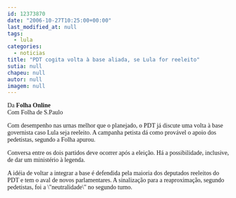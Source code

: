```yaml
---
id: 12373870
date: "2006-10-27T10:25:00+00:00"
last_modified_at: null
tags:
  - lula
categories:
  - noticias
title: "PDT cogita volta à base aliada, se Lula for reeleito"
sutia: null
chapeu: null
autor: null
imagem: null
---
```

<p><P><FONT face=Verdana>Da <STRONG>Folha Online</STRONG><BR>Com Folha de S.Paulo </FONT></P></p>
<p><P><FONT face=Verdana>Com desempenho nas urnas melhor que o planejado, o PDT já discute uma volta à base governista caso Lula seja reeleito. A campanha petista dá como provável o apoio dos pedetistas, segundo a Folha apurou.</FONT></P></p>
<p><P><FONT face=Verdana>Conversa entre os dois partidos deve ocorrer após a eleição. Há a possibilidade, inclusive, de dar um ministério à legenda.</FONT></P></p>
<p><P><FONT face=Verdana>A idéia de voltar a integrar a base é defendida pela maioria dos deputados reeleitos do PDT e tem o aval de novos parlamentares. A sinalização para a reaproximação, segundo pedetistas, foi a \"neutralidade\" no segundo turno.</FONT></P> </p>
